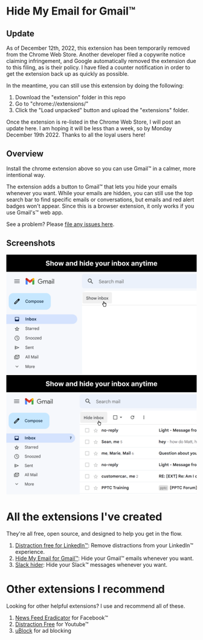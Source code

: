 # Hide My Email for Gmail™
## Update
As of December 12th, 2022, this extension has been temporarily removed from the Chrome Web Store. Another developer filed a copywrite notice claiming infringement, and Google automatically removed the extension due to this filing, as is their policy. I have filed a counter notification in order to get the extension back up as quickly as possible. 

In the meantime, you can still use this extension by doing the following:
1. Download the "extension" folder in this repo
2. Go to "chrome://extensions/"
3. Click the "Load unpacked" button and upload the "extensions" folder. 

Once the extension is re-listed in the Chrome Web Store, I will post an update here. I am hoping it will be less than a week, so by Monday December 19th 2022. Thanks to all the loyal users here! 

## Overview
Install the chrome extension above so you can use Gmail™ in a calmer, more intentional way. 
 
The extension adds a button to Gmail™ that lets you hide your emails whenever you want. While your emails are hidden, you can still use the top search bar to find specific emails or conversations, but emails and red alert badges won't appear. Since this is a browser extension, it only works if you use Gmail's™ web app.

See a problem? Please [file any issues here](https://github.com/mthurmond/inbox-hider-for-gmail/issues). 

## Screenshots
![Emails are hidden](/chrome-store/inbox-hidden.png)
![Emails are showing](/chrome-store/inbox-showing.png)

# All the extensions I've created
They're all free, open source, and designed to help you get in the flow.

1. [Distraction free for LinkedIn™](https://github.com/mthurmond/distraction-free-for-linkedin): Remove distractions from your LinkedIn™ experience.
2. [Hide My Email for Gmail™](https://github.com/mthurmond/hide-my-email-for-gmail): Hide your Gmail™ emails whenever you want.
3. [Slack hider](https://github.com/mthurmond/slack-hider): Hide your Slack™ messages whenever you want.

# Other extensions I recommend
Looking for other helpful extensions? I use and recommend all of these. 

1. [News Feed Eradicator](https://github.com/jordwest/news-feed-eradicator) for Facebook™
2. [Distraction Free](https://chrome.google.com/webstore/detail/df-tube-distraction-free/mjdepdfccjgcndkmemponafgioodelna?hl=en) for Youtube™
3. [uBlock](https://github.com/gorhill/uBlock) for ad blocking